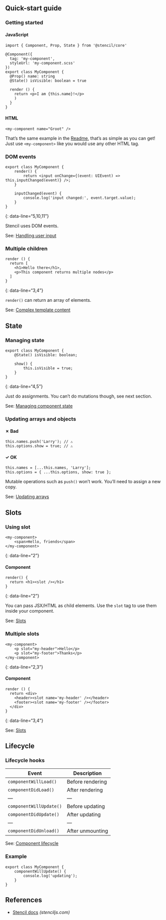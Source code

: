 Quick-start guide
-----------------

### Getting started

#### JavaScript

    import { Component, Prop, State } from '@stencil/core'

    @Component({
      tag: 'my-component',
      styleUrl: 'my-component.scss'
    })
    export class MyComponent {
      @Prop() name: string
      @State() isVisible: boolean = true

      render () {
        return <p>I am {this.name}!</p>
        )
      }
    }

#### HTML

    <my-component name="Groot" />

That’s the same example in the [Readme](https://github.com/ionic-team/stencil), that’s as simple as you can get! Just use `<my-component>` like you would use any other HTML tag.

### DOM events

    export class MyComponent {
        render() {
            return <input onChange={(event: UIEvent) => this.inputChanged(event)} />;
        }

        inputChanged(event) {
            console.log('input changed:', event.target.value);
        }
    }

{: data-line=“5,10,11”}

Stencil uses DOM events.

See: [Handling user input](https://stenciljs.com/docs/templating/#handling-user-input)

### Multiple children

    render () {
      return [
        <h1>Hello there</h1>,
        <p>This component returns multiple nodes</p>
      ]
    }

{: data-line=“3,4”}

`render()` can return an array of elements.

See: [Complex template content](https://stenciljs.com/docs/templating#complex-template-content)

State
-----

### Managing state

    export class MyComponent {
        @State() isVisible: boolean;

        show() {
            this.isVisible = true;
        }
    }

{: data-line=“4,5”}

Just do assignments. You can’t do mutations though, see next section.

See: [Managing component state](https://stenciljs.com/docs/decorators#managing-component-state)

### Updating arrays and objects

#### ✗ Bad

    this.names.push('Larry'); // ⚠️
    this.options.show = true; // ⚠️

#### ✓ OK

    this.names = [...this.names, 'Larry'];
    this.options = { ...this.options, show: true };

Mutable operations such as `push()` won’t work. You’ll need to assign a new copy.

See: [Updating arrays](https://stenciljs.com/docs/reactive-data/#updating-arrays)

Slots
-----

### Using slot

    <my-component>
        <span>Hello, friends</span>
    </my-component>

{: data-line=“2”}

#### Component

    render() {
      return <h1><slot /></h1>
    }

{: data-line=“2”}

You can pass JSX/HTML as child elements. Use the `slot` tag to use them inside your component.

See: [Slots](https://stenciljs.com/docs/templating#slots)

### Multiple slots

    <my-component>
        <p slot="my-header">Hello</p>
        <p slot="my-footer">Thanks</p>
    </my-component>

{: data-line=“2,3”}

#### Component

    render () {
      return <div>
        <header><slot name='my-header' /></header>
        <footer><slot name='my-footer' /></footer>
      </div>
    }

{: data-line=“3,4”}

See: [Slots](https://stenciljs.com/docs/templating#slots)

Lifecycle
---------

### Lifecycle hooks

<table><thead><tr class="header"><th>Event</th><th>Description</th></tr></thead><tbody><tr class="odd"><td><code>componentWillLoad()</code></td><td>Before rendering</td></tr><tr class="even"><td><code>componentDidLoad()</code></td><td>After rendering</td></tr><tr class="odd"><td>—</td><td>—</td></tr><tr class="even"><td><code>componentWillUpdate()</code></td><td>Before updating</td></tr><tr class="odd"><td><code>componentDidUpdate()</code></td><td>After updating</td></tr><tr class="even"><td>—</td><td>—</td></tr><tr class="odd"><td><code>componentDidUnload()</code></td><td>After unmounting</td></tr></tbody></table>

See: [Component lifecycle](https://stenciljs.com/docs/component-lifecycle)

### Example

    export class MyComponent {
        componentWillUpdate() {
            console.log('updating');
        }
    }

References
----------

-   [Stencil docs](https://stenciljs.com/docs/) *(stenciljs.com)*

